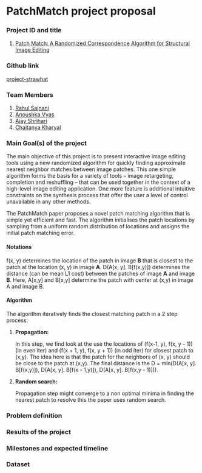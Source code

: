 # PatchMatch project proposal

### Project ID and title
1. [Patch Match: A Randomized Correspondence Algorithm for Structural Image Editing ](https://gfx.cs.princeton.edu/pubs/Barnes_2009_PAR/patchmatch.pdf)

### Github link
[project-strawhat](https://github.com/Digital-Image-Processing-IIITH/project-strawhat)

### Team Members
1. [Rahul Sajnani](https://github.com/RahulSajnani)
2. [Anoushka Vyas](https://github.com/AnoushkaVyas)
3. [Ajay Shrihari](https://github.com/AjayShrihari)
4. [Chaitanya Kharyal](https://github.com/kharyal)

### Main Goal(s) of the project
The main objective of this project is to present interactive image editing tools using a new randomized algorithm for quickly finding approximate nearest neighbor matches between image patches. This one simple algorithm forms the basis for a variety of tools – image retargeting, completion and reshuffling – that can be used together in the context of a high-level image editing application. One more feature is additional intuitive constraints on the synthesis process that offer the user a level of control unavailable in any other methods.


The PatchMatch paper proposes a novel patch matching algorithm that is simple yet efficient and fast. The algorithm initialises the patch locations by sampling from a uniform random distribution of locations and assigns the initial patch matching error.

#### Notations

f(x, y) determines the location of the patch in image **B** that is closest to the patch at the location (x, y) in image **A**. D(A[x, y]. B[f(x,y)]) determines the distance (can be mean L1 cost)  between the patches of image **A** and image **B**. Here, A[x,y] and B[x,y] determine the patch with center at (x,y) in image A and image B.

#### Algorithm

The algorithm iteratively finds the closest matching patch in a 2 step process:

1. **Propagation:**

   In this step, we find look at the use the locations of (f(x-1, y), f(x, y - 1)) (in even iter) and (f(x + 1, y), f(x, y + 1)) (in odd iter) for closest patch to (x,y). The idea here is that the patch for the neighbors of (x, y) should be close to the patch at (x,y). The final distance is the D = min(D(A[x, y]. B[f(x,y)]), D(A[x, y]. B[f(x - 1,y)]), D(A[x, y]. B[f(x,y - 1)])).  

2. **Random search:**

   Propagation step might converge to a non optimal minima in finding the nearest patch to resolve this the paper uses random search. 

### Problem definition

### Results of the project

### Milestones and expected timeline

### Dataset

